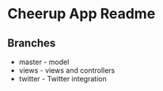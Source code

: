 # Cheerup App Readme

## Branches

* master - model
* views - views and controllers
* twitter - Twitter integration